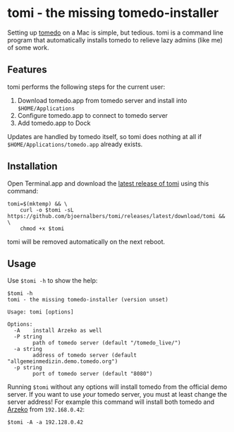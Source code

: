 # tomi - the missing tomedo-installer

Setting up [tomedo](https://tomedo.de) on a Mac is simple, but tedious.
tomi is a command line program that automatically installs tomedo to relieve
lazy admins (like me) of some work.

## Features

tomi performs the following steps for the current user:

1. Download tomedo.app from tomedo server and install into `$HOME/Applications`
2. Configure tomedo.app to connect to tomedo server
3. Add tomedo.app to Dock

Updates are handled by tomedo itself, so tomi does nothing at all if
`$HOME/Applications/tomedo.app` already exists.

## Installation

Open Terminal.app and download the
[latest release of tomi](https://github.com/bjoernalbers/tomi/releases/latest)
using this command:

```
tomi=$(mktemp) && \
    curl -o $tomi -sL https://github.com/bjoernalbers/tomi/releases/latest/download/tomi && \
    chmod +x $tomi
```

tomi will be removed automatically on the next reboot.

## Usage

Use `$tomi -h` to show the help:

```
$tomi -h
tomi - the missing tomedo-installer (version unset)

Usage: tomi [options]

Options:
  -A    install Arzeko as well
  -P string
        path of tomedo server (default "/tomedo_live/")
  -a string
        address of tomedo server (default "allgemeinmedizin.demo.tomedo.org")
  -p string
        port of tomedo server (default "8080")
```

Running `$tomi` without any options will install tomedo from the official demo
server.
If you want to use *your* tomedo server, you must at least change the server
address!
For example this command will install both tomedo and
[Arzeko](https://tomedo.de/praxissoftware/praxisorganisation/)
from `192.168.0.42`:

```
$tomi -A -a 192.128.0.42
```
